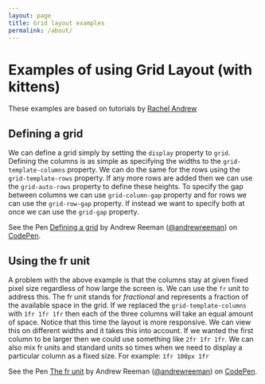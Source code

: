 ```yaml
---
layout: page
title: Grid layout examples
permalink: /about/
---
```



<h1>Examples of using Grid Layout (with kittens)</h1>
<p>These examples are based on tutorials by <a href="https://gridbyexample.com/">Rachel Andrew</a></p>    
<section id="section-1">
<h2>Defining a grid</h2>
        <p>
            We can define a grid simply by setting the <code>display</code> property to <code>grid</code>.
            Defining the columns is as simple as specifying the widths to the <code>grid-template-columns</code> property.
            We can do the same for the rows using the <code>grid-template-rows</code> property.
            If any more rows are added then we can use the <code>grid-auto-rows</code> property to define these heights.
            To specify the gap between columns we can use <code>grid-column-gap</code> property and for rows we can use the <code>grid-row-gap</code> property.
            If instead we want to specify both at once we can use the <code>grid-gap</code> property.                
        </p>

<p data-height="500" data-theme-id="0" data-slug-hash="rqwvmM" data-default-tab="css,result" data-user="andrewreeman" data-pen-title="Defining a grid" data-preview="true" class="codepen">See the Pen <a href="https://codepen.io/andrewreeman/pen/rqwvmM/">Defining a grid</a> by Andrew Reeman (<a href="https://codepen.io/andrewreeman">@andrewreeman</a>) on <a href="https://codepen.io">CodePen</a>.</p>
        <script async src="https://static.codepen.io/assets/embed/ei.js"></script>
    </section>

<section id="section-2">
    <h2>Using the fr unit</h2>
    <p>
        A problem with the above example is that the columns stay at given fixed pixel size regardless of how large the screen is. We can use the <code>fr</code> unit to address this.
        The fr unit stands for <em>fractional</em> and represents a fraction of the available space in the grid. 
        If we replaced the <code>grid-template-columns</code> with <code>1fr 1fr 1fr</code> then each of the three columns will take an equal amount of space.
        Notice that this time the layout is more responsive. We can view this on different widths and it takes this into account.
        If we wanted the first column to be larger then we could use something like <code>2fr 1fr 1fr</code>.
        We can also mix fr units and standard units so times when we need to display a particular column as a fixed size. For example: <code>1fr 100px 1fr</code>                                    
    </p>       

<p data-height="500" data-theme-id="0" data-slug-hash="oawdQM" data-default-tab="css,result" data-user="andrewreeman" data-pen-title="The fr unit" data-preview="true" class="codepen">See the Pen <a href="https://codepen.io/andrewreeman/pen/oawdQM/">The fr unit</a> by Andrew Reeman (<a href="https://codepen.io/andrewreeman">@andrewreeman</a>) on <a href="https://codepen.io">CodePen</a>.</p>
<script async src="https://static.codepen.io/assets/embed/ei.js"></script>


    
    
</section>